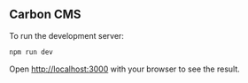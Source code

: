 ## Carbon CMS

To run the development server:

```bash
npm run dev
```

Open [http://localhost:3000](http://localhost:3000) with your browser to see the result.
